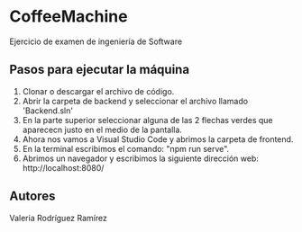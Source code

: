 # CoffeeMachine
Ejercicio de examen de ingeniería de Software

## Pasos para ejecutar la máquina

1. Clonar o descargar el archivo de código.
2. Abrir la carpeta de backend y seleccionar el archivo llamado 'Backend.sln'
3. En la parte superior seleccionar alguna de las 2 flechas verdes que aparececn justo en el medio de la pantalla.
4. Ahora nos vamos a Visual Studio Code y abrimos la carpeta de frontend.
5. En la terminal escribimos el comando: "npm run serve".
6. Abrimos un navegador y escribimos la siguiente dirección web: 
http://localhost:8080/

## Autores

Valeria Rodríguez Ramírez